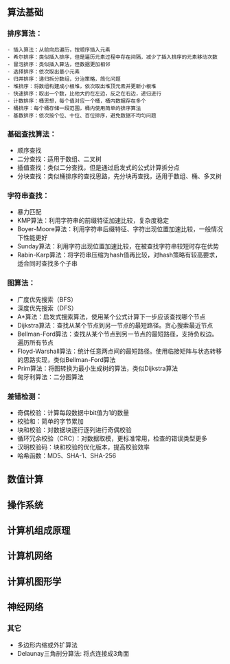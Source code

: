 ## 算法基础

### **排序算法：**

    - 插入算法：从前向后遍历，按顺序插入元素
    - 希尔排序：类似插入排序，但是遍历元素过程中存在间隔，减少了插入排序的元素移动次数
    - 冒泡排序：类似插入算法，但数据更加相邻
    - 选择排序：依次取出最小元素
    - 归并排序：递归拆分数组，分治策略，简化问题
    - 堆排序：将数组构建成小根堆，依次取出堆顶元素并更新小根堆
    - 快速排序：取出一个数，比他大的在左边，反之在右边，递归进行
    - 计数排序：桶思想，每个值对应一个桶，桶内数据存在多个
    - 桶排序：每个桶存储一段范围，桶内使用简单的排序算法
    - 基数排序：依次按个位、十位、百位排序，避免数据不均匀问题

### **基础查找算法：**

- 顺序查找
- 二分查找：适用于数组、二叉树
- 插值查找：类似二分查找，但是通过启发式的公式计算拆分点
- 分块查找：类似桶排序的查找思路，先分块再查找，适用于数组、桶、多叉树

### **字符串查找：**

- 暴力匹配
- KMP算法：利用字符串的前缀特征加速比较，复杂度稳定
- Boyer-Moore算法：利用字符串后缀特征、字符出现位置加速比较，一般情况下性能更好
- Sunday算法：利用字符出现位置加速比较，在被查找字符串较短时存在优势
- Rabin-Karp算法：将字符串压缩为hash值再比较，对hash策略有较高要求，适合同时查找多个子串

### **图算法：**

- 广度优先搜索（BFS）
- 深度优先搜索（DFS）
- A*算法：启发式搜索算法，使用某个公式计算下一步应该查找哪个节点
- Dijkstra算法：查找从某个节点到另一节点的最短路径。贪心搜索最近节点
- Bellman-Ford算法：查找从某个节点到另一节点的最短路径，支持负权边。遍历所有节点
- Floyd-Warshall算法：统计任意两点间的最短路径。使用临接矩阵与状态转移的思路实现，类似Bellman-Ford算法
- Prim算法：将图转换为最小生成树的算法，类似Dijkstra算法
- 匈牙利算法：二分图算法<!--完全不懂-->

### **差错检测：**

- 奇偶校验：计算每段数据中bit值为1的数量
- 校验和：简单的字节累加
- 块和校验：对数据块逐行逐列进行奇偶校验
- 循环冗余校验（CRC）：对数据取模，更标准常用，检查的错误类型更多
- 汉明校验码：块和校验的优化版本，提高校验效率
- 哈希函数：MD5、SHA-1、SHA-256

## 数值计算

## 操作系统

## 计算机组成原理

## 计算机网络

## 计算机图形学

## 神经网络

### 其它

- 多边形内缩或外扩算法
- Delaunay三角剖分算法: 将点连接成3角面
